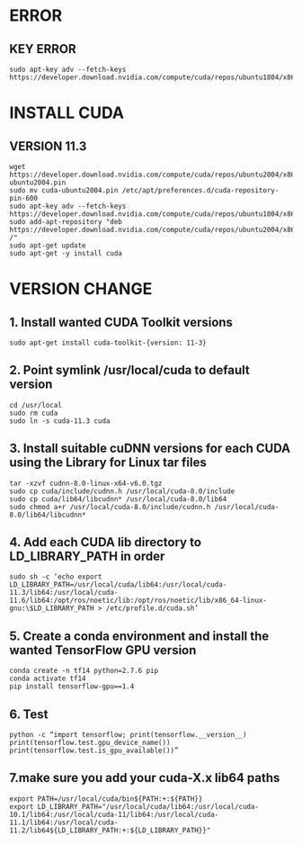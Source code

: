 # ERROR
## KEY ERROR
    sudo apt-key adv --fetch-keys https://developer.download.nvidia.com/compute/cuda/repos/ubuntu1804/x86_64/3bf863cc.pub 

# INSTALL CUDA
## VERSION 11.3
    wget https://developer.download.nvidia.com/compute/cuda/repos/ubuntu2004/x86_64/cuda-ubuntu2004.pin
    sudo mv cuda-ubuntu2004.pin /etc/apt/preferences.d/cuda-repository-pin-600
    sudo apt-key adv --fetch-keys https://developer.download.nvidia.com/compute/cuda/repos/ubuntu1804/x86_64/3bf863cc.pub 
    sudo add-apt-repository "deb https://developer.download.nvidia.com/compute/cuda/repos/ubuntu2004/x86_64/ /"
    sudo apt-get update
    sudo apt-get -y install cuda

# VERSION CHANGE
## 1. Install wanted CUDA Toolkit versions
    sudo apt-get install cuda-toolkit-{version: 11-3}
    
## 2. Point symlink /usr/local/cuda to default version
    cd /usr/local
    sudo rm cuda
    sudo ln -s cuda-11.3 cuda
    
## 3. Install suitable cuDNN versions for each CUDA using the Library for Linux tar files
    tar -xzvf cudnn-8.0-linux-x64-v6.0.tgz
    sudo cp cuda/include/cudnn.h /usr/local/cuda-8.0/include
    sudo cp cuda/lib64/libcudnn* /usr/local/cuda-8.0/lib64
    sudo chmod a+r /usr/local/cuda-8.0/include/cudnn.h /usr/local/cuda-8.0/lib64/libcudnn*
    
## 4. Add each CUDA lib directory to LD_LIBRARY_PATH in order
    sudo sh -c ‘echo export LD_LIBRARY_PATH=/usr/local/cuda/lib64:/usr/local/cuda-11.3/lib64:/usr/local/cuda-11.6/lib64:/opt/ros/noetic/lib:/opt/ros/noetic/lib/x86_64-linux-gnu:\$LD_LIBRARY_PATH > /etc/profile.d/cuda.sh’
    
## 5. Create a conda environment and install the wanted TensorFlow GPU version
    conda create -n tf14 python=2.7.6 pip
    conda activate tf14
    pip install tensorflow-gpu==1.4

## 6. Test
    python -c “import tensorflow; print(tensorflow.__version__)
    print(tensorflow.test.gpu_device_name())
    print(tensorflow.test.is_gpu_available())”
    
## 7.make sure you add your cuda-X.x lib64 paths    
    export PATH=/usr/local/cuda/bin${PATH:+:${PATH}}
    export LD_LIBRARY_PATH="/usr/local/cuda/lib64:/usr/local/cuda-10.1/lib64:/usr/local/cuda-11/lib64:/usr/local/cuda-11.1/lib64:/usr/local/cuda-11.2/lib64${LD_LIBRARY_PATH:+:${LD_LIBRARY_PATH}}"

